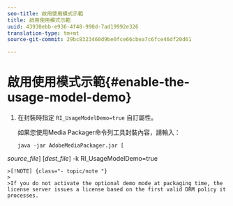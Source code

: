 ```yaml
---
seo-title: 啟用使用模式示範
title: 啟用使用模式示範
uuid: 43930ebb-e936-4f48-990d-7ad19992e326
translation-type: tm+mt
source-git-commit: 29bc8323460d9be0fce66cbea7c6fce46df20d61

---
```



# 啟用使用模式示範{#enable-the-usage-model-demo}

1. 在封裝時指定 `RI_UsageModelDemo=true` 自訂屬性。

   如果您使用Media Packager命令列工具封裝內容，請輸入：

   ```
   java -jar AdobeMediaPackager.jar [
   
<i>source_file</i>] [<i>dest_file</i>] -k RI_UsageModelDemo=true

```
>[!NOTE] {class="- topic/note "}
>
>If you do not activate the optional demo mode at packaging time, the license server issues a license based on the first valid DRM policy it processes.

